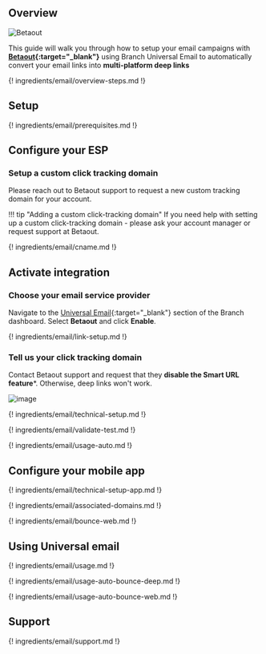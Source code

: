## Overview

![Betaout](/_assets/img/pages/email/betaout/betaout.png)

This guide will walk you through how to setup your email campaigns with **[Betaout](https://www.betaout.com/){:target="\_blank"}** using Branch Universal Email to automatically convert your email links into **multi-platform deep links**

{! ingredients/email/overview-steps.md !}

## Setup

{! ingredients/email/prerequisites.md !}

## Configure your ESP

### Setup a custom click tracking domain

Please reach out to Betaout support to request a new custom tracking domain for your account.

!!! tip "Adding a custom click-tracking domain"
    If you need help with setting up a custom click-tracking domain - please ask your account manager or request support at Betaout.

{! ingredients/email/cname.md !}

## Activate integration

### Choose your email service provider

Navigate to the [Universal Email](https://dashboard.branch.io/email){:target="\_blank"} section of the Branch dashboard. Select **Betaout** and click **Enable**.

{! ingredients/email/link-setup.md !}

### Tell us your click tracking domain

Contact Betaout support and request that they **disable the Smart URL feature***. Otherwise, deep links won't work.

![image](/_assets/img/pages/email/betaout/setup-config.png)

{! ingredients/email/technical-setup.md !}

{! ingredients/email/validate-test.md !}

{! ingredients/email/usage-auto.md !}

## Configure your mobile app

{! ingredients/email/technical-setup-app.md !}

{! ingredients/email/associated-domains.md !}

{! ingredients/email/bounce-web.md !}

## Using Universal email

{! ingredients/email/usage.md !}

{! ingredients/email/usage-auto-bounce-deep.md !}

{! ingredients/email/usage-auto-bounce-web.md !}

## Support

{! ingredients/email/support.md !}
